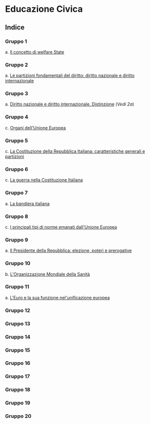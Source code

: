 # Educazione Civica

## Indice

### Gruppo 1

a. [Il concetto di welfare State](1a.md)

### Gruppo 2

a. [Le partizioni fondamentali del diritto: diritto nazionale e diritto internazionale](2a.md)

### Gruppo 3

a. [Diritto nazionale e diritto internazionale. Distinzione](2a.md) (*Vedi 2a*)

### Gruppo 4

c. [Organi dell'Unione Europea](4c.md)

### Gruppo 5

c. [La Costituzione della Repubblica Italiana: caratteristiche generali e partizioni](5c.md)

### Gruppo 6

c. [La guerra nella Costituzione Italiana](6c.md)

### Gruppo 7

a. [La bandiera italiana](7a.md)

### Gruppo 8

c. [I principali tipi di norme emanati dall'Unione Europea](8c.md)

### Gruppo 9

a. [Il Presidente della Repubblica: elezione, poteri e prerogative](9a.md)

### Gruppo 10

b. [L'Organizzazione Mondiale della Sanità](10b.md)

### Gruppo 11

a. [L'Euro e la sua funzione nel'unificazione europea](11a.md)

### Gruppo 12

### Gruppo 13

### Gruppo 14

### Gruppo 15

### Gruppo 16

### Gruppo 17

### Gruppo 18

### Gruppo 19

### Gruppo 20

